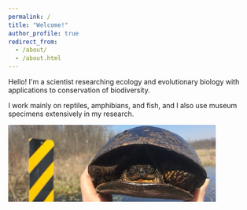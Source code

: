 ```yaml
---
permalink: /
title: "Welcome!"
author_profile: true
redirect_from: 
  - /about/
  - /about.html
---
```


Hello! I'm a scientist researching ecology and evolutionary biology with applications to conservation of biodiversity.

I work mainly on reptiles, amphibians, and fish, and I also use museum specimens extensively in my research.

![turt](images/blandings.jpg)
